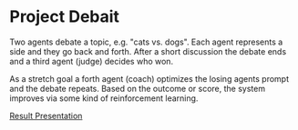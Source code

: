 # Project Debait

Two agents debate a topic, e.g. "cats vs. dogs". Each agent represents a side and they go back and forth. After a short discussion the debate ends and a third agent (judge) decides who won.

As a stretch goal a forth agent (coach) optimizes the losing agents prompt and the debate repeats. Based on the outcome or score, the system improves via some kind of reinforcement learning.

[Result Presentation](https://www.canva.com/design/DAGqZ-tM9oA/EexpPjRlaOjCbpoWjshZLQ/view?utm_content=DAGqZ-tM9oA&utm_campaign=designshare&utm_medium=link2&utm_source=uniquelinks&utlId=hf39e1a9da7)

